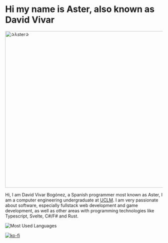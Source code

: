 # Hi my name is Aster, also known as David Vivar

<img width="1500" height="500" alt="✰λster✰" src="https://github.com/user-attachments/assets/2d707d02-37a7-4b96-9fa2-9edc018edd51" />

Hi, I am David Vivar Bogónez, a Spanish programmer most known as Aster, I am a computer engineering undergraduate at [UCLM](https://uclm.es). I am very passionate about software, especially fullstack web development and game development, as well as other areas with programming technologies like Typescript, Svelte, C#/F# and Rust.

<img src="https://github-readme-stats.vercel.app/api/top-langs/?username=4ster-light&layout=compact&card_width=500&hide_border=true&theme=dark" alt="Most Used Languages" />

[![ko-fi](https://ko-fi.com/img/githubbutton_sm.svg)](https://ko-fi.com/B0B41HVJUR)
